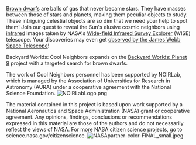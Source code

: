 [Brown dwarfs](+tab+https://en.wikipedia.org/wiki/Brown_dwarf) are balls of gas that never became stars. They have masses between those of stars and planets, making them peculiar objects to study. These intriguing celestial objects are so dim that we need your help to spot them! Join our quest to reveal the Sun's elusive cosmic neighbors using [infrared](+tab+https://en.wikipedia.org/wiki/Infrared) images taken by NASA's [Wide-field Infrared Survey Explorer](+tab+https://www.nasa.gov/mission_pages/WISE/main/index.html) (WISE) telescope. Your discoveries may even get [observed by the James Webb Space Telescope](+tab+https://science.nasa.gov/science-news/citizenscience/members-of-the-public-won-time-on-the-james-webb-space-telescope)!

Backyard Worlds: Cool Neighbors expands on the [Backyard Worlds: Planet 9](+tab+https://en.wikipedia.org/wiki/Backyard_Worlds) project with a targeted search for brown dwarfs.

The work of Cool Neighbors personnel has been supported by NOIRLab, which is managed by the Association of Universities for Research in Astronomy (AURA) under a cooperative agreement with the National Science Foundation.
![NOIRLabLogo.png](https://panoptes-uploads.zooniverse.org/project_attached_image/5f283583-6dde-41a2-9585-e922057d5d68.png)

The material contained in this project is based upon work supported by a National Aeronautics and Space Administration (NASA) grant or cooperative agreement. Any opinions, findings, conclusions or recommendations expressed in this material are those of the authors and do not necessarily reflect the views of NASA.
For more NASA citizen science projects, go to science.nasa.gov/citizenscience.
![NASApartner-color-FINAL_small.jpeg](https://panoptes-uploads.zooniverse.org/project_attached_image/8aaf67b9-3028-4ab8-b239-cc54e4b40f8d.jpeg)
